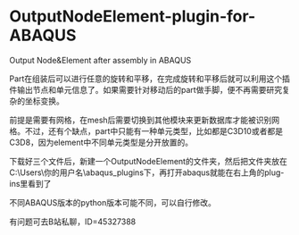 # OutputNodeElement-plugin-for-ABAQUS
Output Node&amp;Element after assembly in ABAQUS

Part在组装后可以进行任意的旋转和平移，在完成旋转和平移后就可以利用这个插件输出节点和单元信息了。如果需要针对移动后的part做手脚，便不再需要研究复杂的坐标变换。

前提是需要有网格，在mesh后需要切换到其他模块来更新数据库才能被识别网格。不过，还有个缺点，part中只能有一种单元类型，比如都是C3D10或者都是C3D8，因为element中不同单元类型是分开放置的。

下载好三个文件后，新建一个OutputNodeElement的文件夹，然后把文件夹放在C:\Users\你的用户名\abaqus_plugins下，再打开abaqus就能在右上角的plug-ins里看到了

不同ABAQUS版本的python版本可能不同，可以自行修改。

有问题可去B站私聊，ID=45327388
